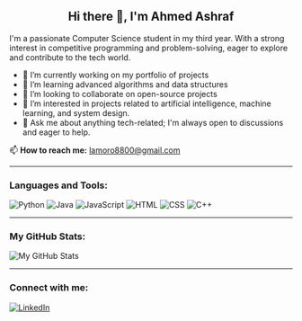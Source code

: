 <h2 align="center">Hi there 👋, I'm Ahmed Ashraf</h2>

I'm a passionate Computer Science student in my third year. With a strong interest in competitive programming and problem-solving, eager to explore and contribute to the tech world.

- 🔭 I’m currently working on my portfolio of projects
- 🌱 I’m learning advanced algorithms and data structures
- 👯 I’m looking to collaborate on open-source projects
- 🤖 I’m interested in projects related to artificial intelligence, machine learning, and system design.
- 💬 Ask me about anything tech-related; I'm always open to discussions and eager to help.

📫 **How to reach me:** lamoro8800@gmail.com

---

### Languages and Tools:
![Python](https://img.shields.io/badge/-Python-3776AB?style=flat&logo=Python&logoColor=white)
![Java](https://img.shields.io/badge/-Java-007396?style=flat&logo=Java&logoColor=white)
![JavaScript](https://img.shields.io/badge/-JavaScript-F7DF1E?style=flat&logo=JavaScript&logoColor=black)
![HTML](https://img.shields.io/badge/-HTML5-E34F26?style=flat&logo=HTML5&logoColor=white)
![CSS](https://img.shields.io/badge/-CSS3-1572B6?style=flat&logo=CSS3&logoColor=white)
![C++](https://img.shields.io/badge/-C++-00599C?style=flat&logo=C%2B%2B&logoColor=white)

---

### My GitHub Stats:
![My GitHub Stats](https://github-readme-stats.vercel.app/api?username=lamoro8800&show_icons=true&theme=radical)

---

### Connect with me:
[![LinkedIn](https://img.shields.io/badge/-LinkedIn-0A66C2?style=flat&logo=LinkedIn&logoColor=white)](https://www.linkedin.com/in/lamoro74/)
